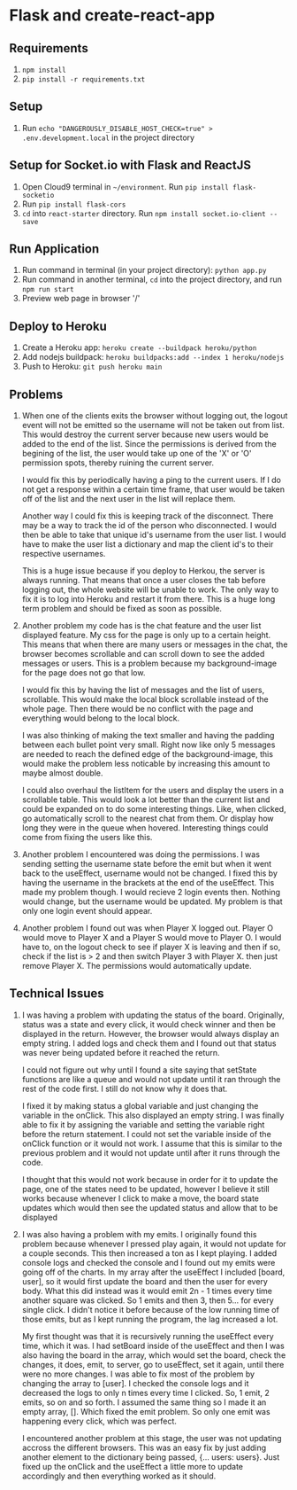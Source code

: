 # Flask and create-react-app

## Requirements
1. `npm install`
2. `pip install -r requirements.txt`

## Setup
1. Run `echo "DANGEROUSLY_DISABLE_HOST_CHECK=true" > .env.development.local` in the project directory

## Setup for Socket.io with Flask and ReactJS
1. Open Cloud9 terminal in `~/environment`. Run `pip install flask-socketio`
2. Run `pip install flask-cors`
3. `cd` into `react-starter` directory. Run `npm install socket.io-client --save`

## Run Application
1. Run command in terminal (in your project directory): `python app.py`
2. Run command in another terminal, `cd` into the project directory, and run `npm run start`
3. Preview web page in browser '/'

## Deploy to Heroku
1. Create a Heroku app: `heroku create --buildpack heroku/python`
2. Add nodejs buildpack: `heroku buildpacks:add --index 1 heroku/nodejs`
3. Push to Heroku: `git push heroku main`

## Problems
1. When one of the clients exits the browser without logging out, the logout event will not be emitted so the username will not be taken out from list.  This would destroy the current server because new users would be added to the end of the list.  Since the permissions is derived from the begining of the list, the user would take up one of the 'X' or 'O' permission spots, thereby ruining the current server.  
 
    I would fix this by periodically having a ping to the current users.  If I do not get a response within a certain time frame, that user would be taken off of the list and the next user in the list will replace them.

    Another way I could fix this is keeping track of the disconnect.  There may be a way to track the id of the person who disconnected.  I would then be able to take that unique id's username from the user list.  I would have to make the user list a dictionary and map the client id's to their respective usernames.
    
    This is a huge issue because if you deploy to Herkou, the server is always running.  That means that once a user closes the tab before logging out, the whole website will be unable to work. The only way to fix it is to log into Heroku and restart it from there.  This is a huge long term problem and should be fixed as soon as possible.
2. Another problem my code has is the chat feature and the user list displayed feature.  My css for the page is only up to a certain height.  This means that when there are many users or messages in the chat, the browser becomes scrollable and can scroll down to see the added messages or users.  This is a problem because my background-image for the page does not go that low.

    I would fix this by having the list of messages and the list of users, scrollable.  This would make the local block scrollable instead of the whole page. Then there would be no conflict with the page and everything would belong to the local block.
    
    I was also thinking of making the text smaller and having the padding between each bullet point very small. Right now like only 5 messages are needed to reach the defined edge of the background-image, this would make the problem less noticable by increasing this amount to maybe almost double. 
    
    I could also overhaul the listItem for the users and display the users in a scrollable table.  This would look a lot better than the current list and could be expanded on to do some interesting things.  Like, when clicked, go automatically scroll to the nearest chat from them. Or display how long they were in the queue when hovered.  Interesting things could come from fixing the users like this.
3. Another problem I encountered was doing the permissions.  I was sending setting the username state before the emit but when it went back to the useEffect, username would not be changed.  I fixed this by having the username in the brackets at the end of the useEffect.  This made my problem though.  I would recieve 2 login events then.  Nothing would change, but the username would be updated.  My problem is that only one login event should appear.    

4. Another problem I found out was when Player X logged out.  Player O would move to Player X and a Player S would move to Player O.  I would have to, on the logout check to see if player X is leaving and then if so, check if the list is > 2 and then switch Player 3 with Player X. then just remove Player X.  The permissions would automatically update.
## Technical Issues

1. I was having a problem with updating the status of the board.  Originally, status was a state and every click, it would check winner and then be displayed in the return. However, the browser would always display an empty string.  I added logs and check them and I found out that status was never being updated before it reached the return.  
    
    I could not figure out why until I found a site saying that setState functions are like a queue and would not update until it ran through the rest of the code first.  I still do not know why it does that.  

    I fixed it by making status a global variable and just changing the variable in the onClick.  This also displayed an empty string.  I was finally able to fix it by assigning the variable and setting the variable right before the return statement.  I could not set the variable inside of the onClick function or it would not work. I assume that this is similar to the previous problem and it would not update until after it runs through the code.
    
    I thought that this would not work because in order for it to update the page, one of the states need to be updated, however I believe it still works because whenever I click to make a move, the board state updates which would then see the updated status and allow that to be displayed
    
2. I was also having a problem with my emits.  I originally found this problem because whenever I pressed play again, it would not update for a couple seconds.  This then increased a ton as I kept playing.  I added console logs and checked the console and I found out my emits were going off of the charts.  In my array after the useEffect I included [board, user], so it would first update the board and then the user for every body.  What this did instead was it would emit 2n - 1 times every time another square was clicked. So 1 emits and then 3, then 5... for every single click.  I didn't notice it before because of the low running time of those emits, but as I kept running the program, the lag increased a lot.

    My first thought was that it is recursively running the useEffect every time, which it was.  I had setBoard inside of the useEffect and then I was also having the board in the array, which would set the board, check the changes, it does, emit, to server, go to useEffect, set it again, until there were no more changes. I was able to fix most of the problem by changing the array to [user]. I checked the console logs and it decreased the logs to only n times every time I clicked.  So, 1 emit, 2 emits, so on and so forth. I assumed the same thing so I made it an empty array, []. Which fixed the emit problem. So only one emit was happening every click, which was perfect.
    
    I encountered another problem at this stage, the user was not updating accross the different browsers.  This was an easy fix by just adding another element to the dictionary being passed, {... users: users}. Just fixed up the onClick and the useEffect a little more to update accordingly and then everything worked as it should. 